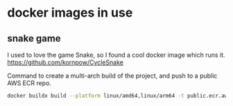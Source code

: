 # docker images in use

## snake game
I used to love the game Snake, so I found a cool docker image which runs it.
https://github.com/kornpow/CycleSnake

Command to create a multi-arch build of the project, and push to a public AWS ECR repo.
```bash
docker buildx build --platform linux/amd64,linux/arm64 -t public.ecr.aws/i9m8a4n0/cycle-snake:latest  . --push
```